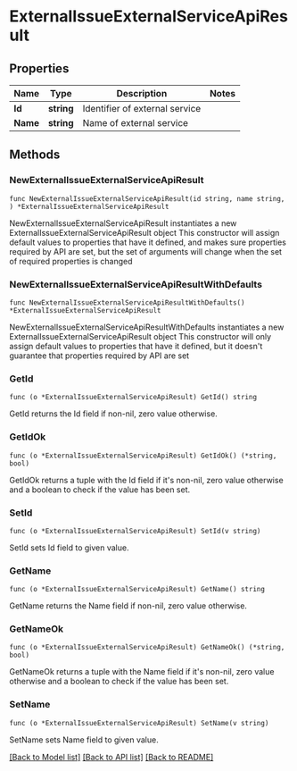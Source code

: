 # ExternalIssueExternalServiceApiResult

## Properties

Name | Type | Description | Notes
------------ | ------------- | ------------- | -------------
**Id** | **string** | Identifier of external service | 
**Name** | **string** | Name of external service | 

## Methods

### NewExternalIssueExternalServiceApiResult

`func NewExternalIssueExternalServiceApiResult(id string, name string, ) *ExternalIssueExternalServiceApiResult`

NewExternalIssueExternalServiceApiResult instantiates a new ExternalIssueExternalServiceApiResult object
This constructor will assign default values to properties that have it defined,
and makes sure properties required by API are set, but the set of arguments
will change when the set of required properties is changed

### NewExternalIssueExternalServiceApiResultWithDefaults

`func NewExternalIssueExternalServiceApiResultWithDefaults() *ExternalIssueExternalServiceApiResult`

NewExternalIssueExternalServiceApiResultWithDefaults instantiates a new ExternalIssueExternalServiceApiResult object
This constructor will only assign default values to properties that have it defined,
but it doesn't guarantee that properties required by API are set

### GetId

`func (o *ExternalIssueExternalServiceApiResult) GetId() string`

GetId returns the Id field if non-nil, zero value otherwise.

### GetIdOk

`func (o *ExternalIssueExternalServiceApiResult) GetIdOk() (*string, bool)`

GetIdOk returns a tuple with the Id field if it's non-nil, zero value otherwise
and a boolean to check if the value has been set.

### SetId

`func (o *ExternalIssueExternalServiceApiResult) SetId(v string)`

SetId sets Id field to given value.


### GetName

`func (o *ExternalIssueExternalServiceApiResult) GetName() string`

GetName returns the Name field if non-nil, zero value otherwise.

### GetNameOk

`func (o *ExternalIssueExternalServiceApiResult) GetNameOk() (*string, bool)`

GetNameOk returns a tuple with the Name field if it's non-nil, zero value otherwise
and a boolean to check if the value has been set.

### SetName

`func (o *ExternalIssueExternalServiceApiResult) SetName(v string)`

SetName sets Name field to given value.



[[Back to Model list]](../README.md#documentation-for-models) [[Back to API list]](../README.md#documentation-for-api-endpoints) [[Back to README]](../README.md)


